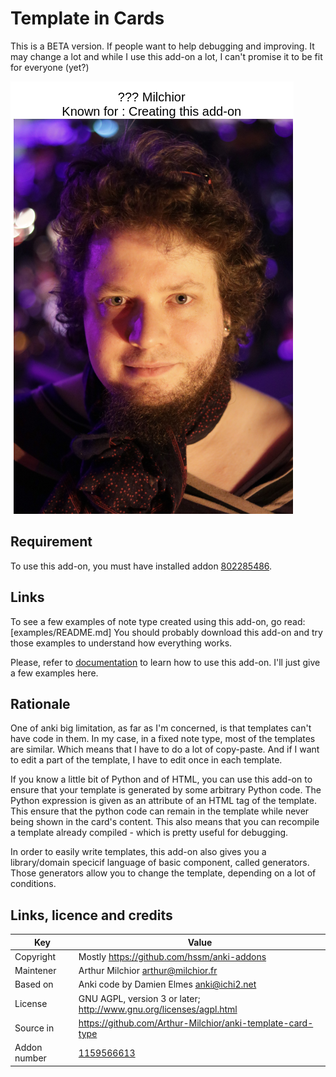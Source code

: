 # Template in Cards
This is a BETA version. If people want to help debugging and
improving. It may change a lot and while I use this add-on a lot, I
can't promise it to be fit for everyone (yet?)

![An example of card generated using my add-on](https://raw.githubusercontent.com/Arthur-Milchior/anki-template-card-type/master/examples/images/exampleQuestion.png "First name question")

## Requirement
To use this add-on, you must have installed addon
[802285486](https://ankiweb.net/shared/info/802285486).

## Links
To see a few examples of note type created using this add-on, go read:
[examples/README.md]
You should probably download this add-on and try those examples to
understand how everything works.

Please, refer to [documentation](DOCUMENTATION.md) to learn how to use
this add-on. I'll just give a few examples here.


## Rationale
One of anki big limitation, as far as I'm concerned, is that templates
can't have code in them. In my case, in a fixed note type, most of the
templates are similar. Which means that I have to do a lot of
copy-paste. And if I want to edit a part of the template, I have to
edit once in each template.

If you know a little bit of Python and of HTML, you can use this
add-on to ensure that your template is generated by some arbitrary
Python code. The Python expression is given as an attribute of an HTML
tag of the template. This ensure that the python code can remain in
the template while never being shown in the card's content. This also
means that you can recompile a template already compiled - which is
pretty useful for debugging.

In order to easily write templates, this add-on also gives you a
library/domain specicif language of basic component, called
generators. Those generators allow you to change the template,
depending on a lot of conditions.

## Links, licence and credits

Key         |Value
------------|-------------------------------------------------------------------
Copyright   | Mostly https://github.com/hssm/anki-addons
Maintener   | Arthur Milchior <arthur@milchior.fr>
Based on    | Anki code by Damien Elmes <anki@ichi2.net>
License     | GNU AGPL, version 3 or later; http://www.gnu.org/licenses/agpl.html
Source in   | https://github.com/Arthur-Milchior/anki-template-card-type
Addon number| [1159566613](https://ankiweb.net/shared/info/1159566613)
